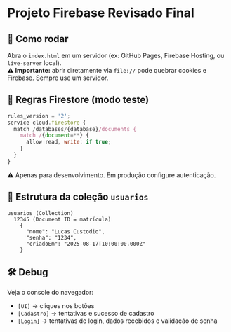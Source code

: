 # Projeto Firebase Revisado Final

## 🚀 Como rodar
Abra o `index.html` em um servidor (ex: GitHub Pages, Firebase Hosting, ou `live-server` local).  
**⚠️ Importante:** abrir diretamente via `file://` pode quebrar cookies e Firebase. Sempre use um servidor.

## 🔑 Regras Firestore (modo teste)
```js
rules_version = '2';
service cloud.firestore {
  match /databases/{database}/documents {
    match /{document=**} {
      allow read, write: if true;
    }
  }
}
```
⚠️ Apenas para desenvolvimento. Em produção configure autenticação.

## 📂 Estrutura da coleção `usuarios`
```
usuarios (Collection)
  12345 (Document ID = matrícula)
    {
      "nome": "Lucas Custodio",
      "senha": "1234",
      "criadoEm": "2025-08-17T10:00:00.000Z"
    }
```

## 🛠️ Debug
Veja o console do navegador:
- `[UI]` → cliques nos botões
- `[Cadastro]` → tentativas e sucesso de cadastro
- `[Login]` → tentativas de login, dados recebidos e validação de senha
